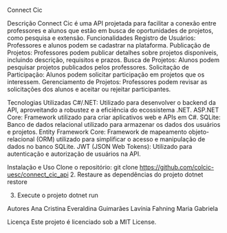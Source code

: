 Connect Cic

Descrição
Connect Cic é uma API projetada para facilitar a conexão entre professores e alunos que estão em busca de oportunidades de projetos, como pesquisa e extensão. 
Funcionalidades
Registro de Usuários: Professores e alunos podem se cadastrar na plataforma.
Publicação de Projetos: Professores podem publicar detalhes sobre projetos disponíveis, incluindo descrição, requisitos e prazos.
Busca de Projetos: Alunos podem pesquisar projetos publicados pelos professores.
Solicitação de Participação: Alunos podem solicitar participação em projetos que os interessem.
Gerenciamento de Projetos: Professores podem revisar as solicitações dos alunos e aceitar ou rejeitar participantes.

Tecnologias Utilizadas
C#/.NET: Utilizado para desenvolver o backend da API, aproveitando a robustez e a eficiência do ecossistema .NET.
ASP.NET Core: Framework utilizado para criar aplicativos web e APIs em C#.
SQLite: Banco de dados relacional utilizado para armazenar os dados dos usuários e projetos. 
Entity Framework Core: Framework de mapeamento objeto-relacional (ORM) utilizado para simplificar o acesso e manipulação de dados no banco SQLite.
JWT (JSON Web Tokens): Utilizado para autenticação e autorização de usuários na API.

Instalação e Uso
Clone o repositório:
 git clone https://github.com/colcic-uesc/connect_cic_api
2. Restaure as dependências do projeto
dotnet restore

3. Execute o projeto
dotnet run

Autores
Ana Cristina
Everaldina Guimarães
Lavínia Fahning
Maria Gabriela

Licença
Este projeto é licenciado sob a MIT License.
